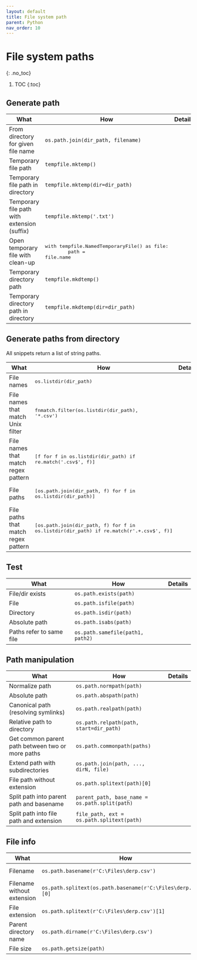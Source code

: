 ```yaml
---
layout: default
title: File system path
parent: Python
nav_order: 10
---
```


# File system paths
{: .no_toc}

1. TOC
{:toc}

## Generate path

| What | How | Details |
|---|---|---|
| From directory for given file name | `os.path.join(dir_path, filename)` | | 
| Temporary file path | `tempfile.mktemp()` | |
| Temporary file path in directory | `tempfile.mktemp(dir=dir_path)` | |
| Temporary file path with extension (suffix) | `tempfile.mktemp('.txt')` | |
| Open temporary file with clean-up | <pre lang='python'>with tempfile.NamedTemporaryFile() as file:&#13;&#9;path = file.name | |
| Temporary directory path | `tempfile.mkdtemp()` | |
| Temporary directory path in directory | `tempfile.mkdtemp(dir=dir_path)` | |

## Generate paths from directory
All snippets return a list of string paths.

| What | How | Details |
|---|---|---|
| File names | <pre lang='python'>os.listdir(dir_path) | |
| File names that match Unix filter | <pre lang='python'>fnmatch.filter(os.listdir(dir_path), '*.csv') | |
| File names that match regex pattern | <pre lang='python'>\[f for f in os.listdir(dir_path) if re.match('\.csv$', f)] | |
| File paths | <pre lang='python'>\[os.path.join(dir_path, f) for f in os.listdir(dir_path)] | |
| File paths that match regex pattern | <pre lang='python'>\[os.path.join(dir_path, f) for f in os.listdir(dir_path) if re.match(r'.+\.csv$', f)] | |

## Test

| What | How | Details |
|---|---|---|
| File/dir exists | `os.path.exists(path)` | |
| File | `os.path.isfile(path)` | |
| Directory | `os.path.isdir(path)` | |
| Absolute path | `os.path.isabs(path)` | |
| Paths refer to same file | `os.path.samefile(path1, path2)` | |

## Path manipulation

| What | How | Details |
|---|---|---|
| Normalize path | `os.path.normpath(path)` | |
| Absolute path | `os.path.abspath(path)` | |
| Canonical path (resolving symlinks) | `os.path.realpath(path)` | |
| Relative path to directory | `os.path.relpath(path, start=dir_path)` | |
| Get common parent path between two or more paths | `os.path.commonpath(paths)` | |
| Extend path with subdirectories | `os.path.join(path, ..., dirN, file)` | |
| File path without extension | `os.path.splitext(path)[0]` | |
| Split path into parent path and basename | `parent_path, base_name = os.path.split(path)` | |
| Split path into file path and extension | `file_path, ext = os.path.splitext(path)` | |

## File info

| What | How | Details |
|---|---|---|
| Filename | `os.path.basename(r'C:\Files\derp.csv')` | Returns `derp.csv` |
| Filename without extension | `os.path.splitext(os.path.basename(r'C:\Files\derp.csv'))[0]` | Returns `derp` |
| File extension | `os.path.splitext(r'C:\Files\derp.csv')[1]` | Returns `.csv` |
| Parent directory name | `os.path.dirname(r'C:\Files\derp.csv')` | Returns `Files` |
| File size | `os.path.getsize(path)` | |
